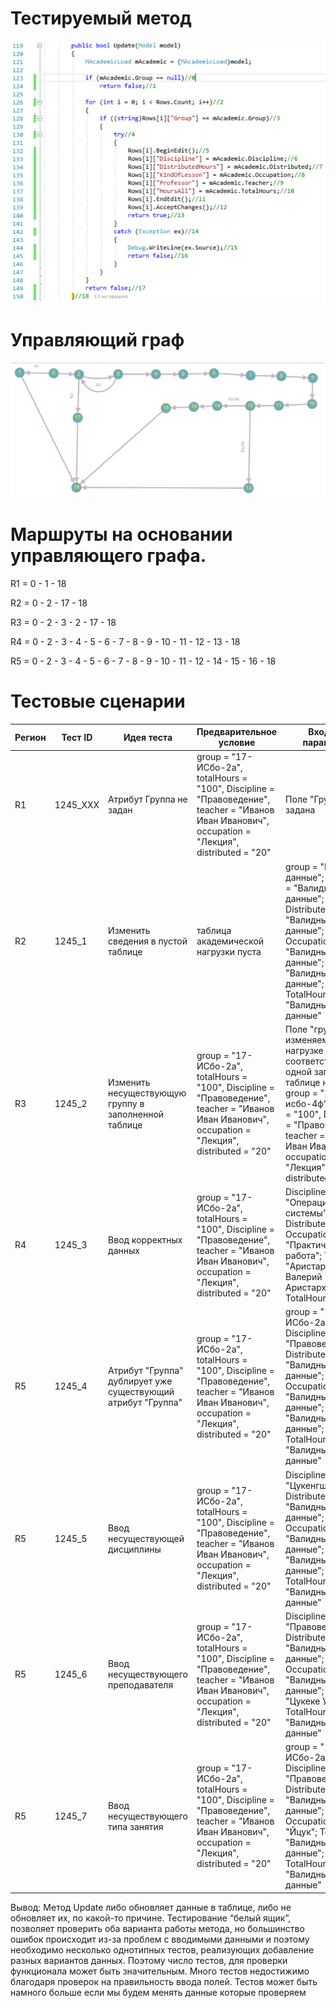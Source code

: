 # Тестируемый метод
![alt text](CODE.PNG "Тестируемый метод")
# Управляющий граф
![alt text](GRAPH.PNG "Тестируемый метод")
# Маршруты на основании управляющего графа.

R1 = 0 - 1 - 18

R2 = 0 - 2 - 17 - 18

R3 = 0 - 2 - 3 - 2 - 17 - 18

R4 = 0 - 2 - 3 - 4 - 5 - 6 - 7 - 8 - 9 - 10 - 11 - 12 - 13 - 18

R5 = 0 - 2 - 3 - 4 - 5 - 6 - 7 - 8 - 9 - 10 - 11 - 12 - 14 - 15 - 16 - 18


# Тестовые сценарии
|Регион|Тест ID|Идея теста|Предварительное условие|Входные параметры|Ожидаемый результат|
| --- | --- | --- | --- | --- | --- |
|R1|1245_XXX|Атрибут Группа не задан |group = "17-ИСбо-2а", totalHours =  "100", Discipline = "Правоведение", teacher =  "Иванов Иван Иванович", occupation =  "Лекция", distributed = "20"| Поле "Группа" не задана |недостижим|
|R2|1245_1|Изменить сведения в пустой таблице| таблица академической нагрузки пуста | group = "Валидные данные"; Discipline = "Валидные данные"; Distributed = "Валидные данные"; Occupation = "Валидные данные"; Teacher = "Валидные данные"; TotalHours = "Валидные данные"|false|
|R3|1245_2|Изменить несуществующую группу в заполненной таблице|group = "17-ИСбо-2а", totalHours =  "100", Discipline = "Правоведение", teacher =  "Иванов Иван Иванович", occupation =  "Лекция", distributed = "20"| Поле "группа" в изменяемой нагрузке не соответствует ни одной записи в таблице нагрузка  group = "17-исбо-4ф"totalHours =  "100", Discipline = "Правоведение", teacher =  "Иванов Иван Иванович", occupation =  "Лекция", distributed = "20"|true|
|R4|1245_3|Ввод корректных данных|group = "17-ИСбо-2а", totalHours =  "100", Discipline = "Правоведение", teacher =  "Иванов Иван Иванович", occupation =  "Лекция", distributed = "20"| Discipline = "Операционные системы"; Distributed = "30"; Occupation = "Практическая работа"; Teacher = "Аристархов Валерий Аристархович"; TotalHours = "120";|true|
|R5|1245_4|Атрибут "Группа" дублирует уже существующий атрибут "Группа" |group = "17-ИСбо-2а", totalHours =  "100", Discipline = "Правоведение", teacher =  "Иванов Иван Иванович", occupation =  "Лекция", distributed = "20"| group = "17-ИСбо-2а" Discipline  = "Правоведение" Distributed = "Валидные данные"; Occupation = "Валидные данные"; Teacher = "Валидные данные"; TotalHours = "Валидные данные"|true|
|R5|1245_5|Ввод несуществующей дисциплины |group = "17-ИСбо-2а", totalHours =  "100", Discipline = "Правоведение", teacher =  "Иванов Иван Иванович", occupation =  "Лекция", distributed = "20"| Discipline  = "Цукенгшщзх" Distributed = "Валидные данные"; Occupation = "Валидные данные"; Teacher = "Валидные данные"; TotalHours = "Валидные данные"|true|
|R5|1245_6|Ввод несуществующего преподавателя |group = "17-ИСбо-2а", totalHours =  "100", Discipline = "Правоведение", teacher =  "Иванов Иван Иванович", occupation =  "Лекция", distributed = "20"| Discipline  = "Правоведение" Distributed = "Валидные данные"; Occupation = "Валидные данные"; Teacher = "Цукеке Укее Уке"; TotalHours = "Валидные данные"|true|
|R5|1245_7|Ввод несуществующего типа занятия |group = "17-ИСбо-2а", totalHours =  "100", Discipline = "Правоведение", teacher =  "Иванов Иван Иванович", occupation =  "Лекция", distributed = "20"| group = "17-ИСбо-2а" Discipline  = "Правоведение" Distributed = "Валидные данные"; Occupation = "Йцук"; Teacher = "Валидные данные"; TotalHours = "Валидные данные"|true|

Вывод: Метод Update либо обновляет данные в таблице, либо не обновляет их, по какой-то причине. Тестирование “белый ящик”, позволяет проверить оба варианта работы метода, но большинство ошибок происходит из-за проблем с вводимыми данными и поэтому необходимо несколько однотипных тестов, реализующих добавление разных вариантов данных. Поэтому число тестов, для проверки функционала может быть значительным.
Много тестов недостижимо благодаря проверок на правильность ввода полей.
Тестов может быть намного больше если мы будем менять данные которые проверяем